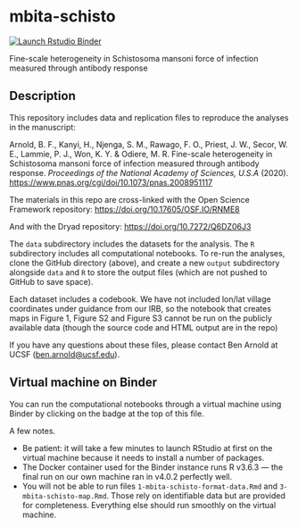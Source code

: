 # mbita-schisto

[![Launch Rstudio Binder](http://mybinder.org/badge_logo.svg)](https://mybinder.org/v2/gh/ben-arnold/mbita-schisto/master?urlpath=rstudio)

Fine-scale heterogeneity in Schistosoma mansoni force of infection measured through antibody response


## Description

This repository includes data and replication files to reproduce the analyses in the manuscript:

Arnold, B. F., Kanyi, H., Njenga, S. M., Rawago, F. O., Priest, J. W., Secor, W. E., Lammie, P. J., Won, K. Y. & Odiere, M. R. Fine-scale heterogeneity in Schistosoma mansoni force of infection measured through antibody response. _Proceedings of the National Academy of Sciences, U.S.A_ (2020). https://www.pnas.org/cgi/doi/10.1073/pnas.2008951117

The materials in this repo are cross-linked with the Open Science Framework repository: 
https://doi.org/10.17605/OSF.IO/RNME8

And with the Dryad repository:
https://doi.org/10.7272/Q6DZ06J3

The `data` subdirectory includes the datasets for the analysis. The `R` subdirectory includes all computational notebooks. To re-run the analyses, clone the GitHub directory (above), and create a new `output` subdirectory alongside `data` and `R` to store the output files (which are not pushed to GitHub to save space).

Each dataset includes a codebook. We have not included lon/lat village coordinates under guidance from our IRB, so the notebook that creates maps in Figure 1, Figure S2 and Figure S3 cannot be run on the publicly available data (though the source code and HTML output are in the repo)

If you have any questions about these files, please contact Ben Arnold at UCSF (ben.arnold@ucsf.edu).

## Virtual machine on Binder

You can run the computational notebooks through a virtual machine using Binder by clicking on the badge at the top of this file.  

A few notes. 
* Be patient: it will take a few minutes to launch RStudio at first on the virtual machine because it needs to install a number of packages. 
* The Docker container used for the Binder instance runs R v3.6.3 — the final run on our own machine ran in v4.0.2 perfectly well. 
* You will not be able to run files `1-mbita-schisto-format-data.Rmd` and `3-mbita-schisto-map.Rmd`. Those rely on identifiable data but are provided for completeness.  Everything else should run smoothly on the virtual machine.  



